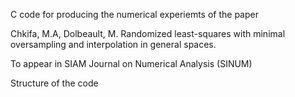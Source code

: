 C code for producing the numerical experiemts of the paper 

Chkifa, M.A, Dolbeault, M. 
Randomized least-squares with minimal oversampling and interpolation in general spaces.

To appear in SIAM Journal on Numerical Analysis (SINUM)


Structure of the code


